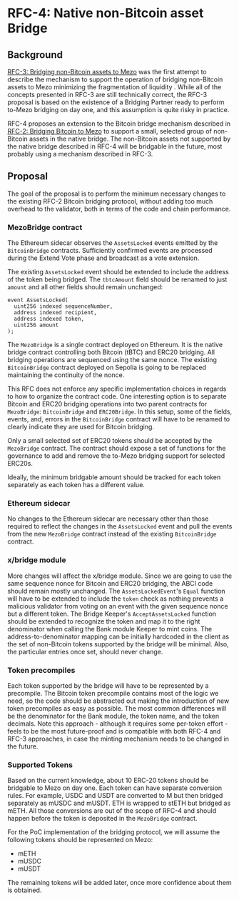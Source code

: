 # RFC-4: Native non-Bitcoin asset Bridge

## Background

[RFC-3: Bridging non-Bitcoin assets to Mezo](./rfc-3.md) was the first attempt 
to describe the mechanism to support the operation of bridging non-Bitcoin
assets to Mezo minimizing the fragmentation of liquidity . While all of the
concepts presented in RFC-3 are still technically correct, the RFC-3 proposal is 
based on the existence of a Bridging Partner ready to perform to-Mezo bridging 
on day one, and this assumption is quite risky in practice.

RFC-4 proposes an extension to the Bitcoin bridge mechanism described in
[RFC-2: Bridging Bitcoin to Mezo](./rfc-2.md) to support a small, selected group
of non-Bitcoin assets in the native bridge. The non-Bitcoin assets not supported
by the native bridge described in RFC-4 will be bridgable in the future, most
probably using a mechanism described in RFC-3.

## Proposal

The goal of the proposal is to perform the minimum necessary changes to the
existing RFC-2 Bitcoin bridging protocol, without adding too much overhead to
the validator, both in terms of the code and chain performance.

### MezoBridge contract

The Ethereum sidecar observes the `AssetsLocked` events emitted by the
`BitcoinBridge` contracts. Sufficiently confirmed events are processed during
the Extend Vote phase and broadcast as a vote extension. 

The existing `AssetsLocked` event should be extended to include the address of
the token being bridged. The `tbtcAmount` field should be renamed to just
`amount` and all other fields should remain unchanged:

```
event AssetsLocked(
  uint256 indexed sequenceNumber,
  address indexed recipient,
  address indexed token,
  uint256 amount
);
```

The `MezoBridge` is a single contract deployed on Ethereum. It is the native
bridge contract controlling both Bitcoin (tBTC) and ERC20 bridging. All bridging
operations are sequenced using the same nonce. The existing `BitcoinBridge`
contract deployed on Sepolia is going to be replaced maintaining the continuity
of the nonce. 

This RFC does not enforce any specific implementation choices in regards to how
to organize the contract code. One interesting option is to separate Bitcoin and
ERC20 bridging operations into two parent contracts for `MezoBridge`:
`BitcoinBridge` and `ERC20Bridge`. In this setup, some of the fields, events,
and, errors in the `BitcoinBridge` contract will have to be renamed to clearly
indicate they are used for Bitcoin bridging.

Only a small selected set of ERC20 tokens should be accepted by the `MezoBridge`
contract. The contract should expose a set of functions for the governance to
add and remove the to-Mezo bridging support for selected ERC20s.

Ideally, the minimum bridgable amount should be tracked for each token
separately as each token has a different value.

### Ethereum sidecar

No changes to the Ethereum sidecar are necessary other than those required to
reflect the changes in the `AssetsLocked` event and pull the events from the new
`MezoBridge` contract instead of the existing `BitcoinBridge` contract.

### x/bridge module

More changes will affect the x/bridge module. Since we are going to use the same
sequence nonce for Bitcoin and ERC20 bridging, the ABCI code should remain
mostly unchanged. The `AssetsLockedEvent`'s `Equal` function will have to be
extended to include the `token` check as nothing prevents a malicious validator
from voting on an event with the given sequence nonce but a different token. The
Bridge Keeper's `AcceptAssetsLocked` function should be extended to recognize
the token and map it to the right denominator when calling the Bank module
Keeper to mint coins. The address-to-denominator mapping can be initially
hardcoded in the client as the set of non-Bitcoin tokens supported by the bridge
will be minimal. Also, the particular entries once set, should never change.

### Token precompiles

Each token supported by the bridge will have to be represented by a precompile.
The Bitcoin token precompile contains most of the logic we need, so the code
should be abstracted out making the introduction of new token precompiles as
easy as possible. The most common differences will be the denominator for the
Bank module, the token name, and the token decimals. Note this approach -
although it requires some per-token effort - feels to be the most future-proof
and is compatible with both RFC-4 and RFC-3 approaches, in case the minting
mechanism needs to be changed in the future. 

### Supported Tokens

Based on the current knowledge, about 10 ERC-20 tokens should be bridgable to
Mezo on day one. Each token can have separate conversion rules. For example,
USDC and USDT are converted to M but then bridged separately as mUSDC and mUSDT.
ETH is wrapped to stETH but bridged as mETH. All those conversions are out of
the scope of RFC-4 and should happen before the token is deposited in the
`MezoBridge` contract.

For the PoC implementation of the bridging protocol, we will assume the
following tokens should be represented on Mezo:

* mETH
* mUSDC
* mUSDT

The remaining tokens will be added later, once more confidence about them is 
obtained.